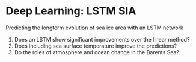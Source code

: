 # Deep Learning: LSTM SIA
Predicting the longterm evolution of sea ice area with an LSTM network

1. Does an LSTM show significant improvements over the linear method?
2. Does including sea surface temperature improve the predictions?
3. Do the roles of atmosphere and ocean change in the Barents Sea?
